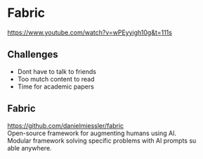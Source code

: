 # Fabric
https://www.youtube.com/watch?v=wPEyyigh10g&t=111s
## Challenges
* Dont have to talk to friends
* Too mutch content to read
* Time for academic papers
## Fabric
https://github.com/danielmiessler/fabric  
Open-source framework for augmenting humans using AI.  
Modular framework solving specific problems with AI prompts su  
able anywhere.
